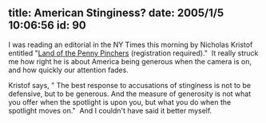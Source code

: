 title: American Stinginess?
date: 2005/1/5 10:06:56
id: 90
---
I was reading an editorial in the NY Times this morning by Nicholas Kristof entitled "[Land of the Penny Pinchers](http://www.nytimes.com/2005/01/05/opinion/05kris.html?oref=login&hp) (registration required)."  It really struck me how right he is about America being generous when the camera is on, and how quickly our attention fades.

Kristof says, " The best response to accusations of stinginess is not to be defensive, but to be generous. And the measure of generosity is not what you offer when the spotlight is upon you, but what you do when the spotlight moves on."  And I couldn't have said it better myself.